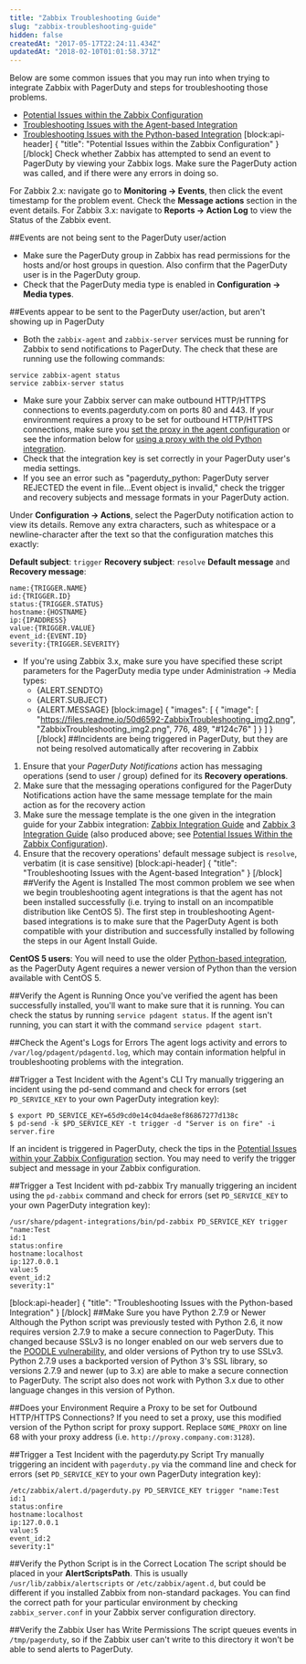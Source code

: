 ```yaml
---
title: "Zabbix Troubleshooting Guide"
slug: "zabbix-troubleshooting-guide"
hidden: false
createdAt: "2017-05-17T22:24:11.434Z"
updatedAt: "2018-02-10T01:01:58.371Z"
---
```

Below are some common issues that you may run into when trying to integrate Zabbix with PagerDuty and steps for troubleshooting those problems. 
- [Potential Issues within the Zabbix Configuration](#section-potential-issues-within-the-zabbix-configuration)
- [Troubleshooting Issues with the Agent-based Integration](#section-troubleshooting-issues-with-the-agent-based-integration)
- [Troubleshooting Issues with the Python-based Integration](#section-troubleshooting-issues-with-the-python-based-integration) 
[block:api-header]
{
  "title": "Potential Issues within the Zabbix Configuration"
}
[/block]
Check whether Zabbix has attempted to send an event to PagerDuty by viewing your Zabbix logs. Make sure the PagerDuty action was called, and if there were any errors in doing so.

For Zabbix 2.x: navigate go to **Monitoring → Events**, then click the event timestamp for the problem event. Check the **Message actions** section in the event details.
For Zabbix 3.x: navigate to **Reports → Action Log** to view the Status of the Zabbix event.

##Events are not being sent to the PagerDuty user/action
- Make sure the PagerDuty group in Zabbix has read permissions for the hosts and/or host groups in question. Also confirm that the PagerDuty user is in the PagerDuty group.
- Check that the PagerDuty media type is enabled in **Configuration → Media types**.

##Events appear to be sent to the PagerDuty user/action, but aren't showing up in PagerDuty
- Both the `zabbix-agent` and `zabbix-server` services must be running for Zabbix to send notifications to PagerDuty. The check that these are running use the following commands:

```
service zabbix-agent status
service zabbix-server status
```

- Make sure your Zabbix server can make outbound HTTP/HTTPS connections to events.pagerduty.com on ports 80 and 443. If your environment requires a proxy to be set for outbound HTTP/HTTPS connections, make sure you [set the proxy in the agent configuration](https://www.pagerduty.com/docs/guides/agent-install-guide/#Proxy) or see the information below for [using a proxy with the old Python integration](#section-troubleshooting-issues-with-the-python-based-integration).
- Check that the integration key is set correctly in your PagerDuty user's media settings.
- If you see an error such as "pagerduty_python: PagerDuty server REJECTED the event in file...Event object is invalid," check the trigger and recovery subjects and message formats in your PagerDuty action.

Under **Configuration → Actions**, select the PagerDuty notification action to view its details. Remove any extra characters, such as whitespace or a newline-character after the text so that the configuration matches this exactly:

**Default subject**: `trigger`
**Recovery subject**: `resolve`
**Default message** and **Recovery message**:

```
name:{TRIGGER.NAME}
id:{TRIGGER.ID}
status:{TRIGGER.STATUS}
hostname:{HOSTNAME}
ip:{IPADDRESS}
value:{TRIGGER.VALUE}
event_id:{EVENT.ID}
severity:{TRIGGER.SEVERITY}
```
- If you're using Zabbix 3.x, make sure you have specified these script parameters for the PagerDuty media type under Administration → Media types:
    - {ALERT.SENDTO}
    - {ALERT.SUBJECT}
    - {ALERT.MESSAGE}
[block:image]
{
  "images": [
    {
      "image": [
        "https://files.readme.io/50d6592-ZabbixTroubleshooting_img2.png",
        "ZabbixTroubleshooting_img2.png",
        776,
        489,
        "#124c76"
      ]
    }
  ]
}
[/block]
##Incidents are being triggered in PagerDuty, but they are not being resolved automatically after recovering in Zabbix

1. Ensure that your *PagerDuty Notifications* action has messaging operations (send to user / group) defined for its **Recovery operations**.
2. Make sure that the messaging operations configured for the PagerDuty Notifications action have the same message template for the main action as for the recovery action
3. Make sure the message template is the one given in the integration guide for your Zabbix integration: [Zabbix Integration Guide](https://www.pagerduty.com/docs/guides/zabbix-integration-guide/) and [Zabbix 3 Integration Guide](https://www.pagerduty.com/docs/guides/zabbix-3-integration-guide/) (also produced above; see [Potential Issues Within the Zabbix Configuration](#section-potential-issues-within-the-zabbix-configuration)).
4. Ensure that the recovery operations' default message subject is `resolve`, verbatim (it is case sensitive)
[block:api-header]
{
  "title": "Troubleshooting Issues with the Agent-based Integration"
}
[/block]
##Verify the Agent is Installed
The most common problem we see when we begin troubleshooting agent integrations is that the agent has not been installed successfully (i.e. trying to install on an incompatible distribution like CentOS 5). The first step in troubleshooting Agent-based integrations is to make sure that the PagerDuty Agent is both compatible with your distribution and successfully installed by following the steps in our Agent Install Guide.

**CentOS 5 users**: You will need to use the older [Python-based integration](https://www.pagerduty.com/docs/guides/zabbix-integration-guide-agentless/), as the PagerDuty Agent requires a newer version of Python than the version available with CentOS 5.

##Verify the Agent is Running
Once you've verified the agent has been successfully installed, you'll want to make sure that it is running. You can check the status by running `service pdagent status`. If the agent isn't running, you can start it with the command `service pdagent start`.

##Check the Agent's Logs for Errors
The agent logs activity and errors to `/var/log/pdagent/pdagentd.log`, which may contain information helpful in troubleshooting problems with the integration.

##Trigger a Test Incident with the Agent's CLI
Try manually triggering an incident using the pd-send command and check for errors (set `PD_SERVICE_KEY` to your own PagerDuty integration key):

```
$ export PD_SERVICE_KEY=65d9cd0e14c04dae8ef86867277d138c
$ pd-send -k $PD_SERVICE_KEY -t trigger -d "Server is on fire" -i server.fire
```

If an incident is triggered in PagerDuty, check the tips in the [Potential Issues within your Zabbix Configuration](#section-potential-issues-within-the-zabbix-configuration) section. You may need to verify the trigger subject and message in your Zabbix configuration.

##Trigger a Test Incident with pd-zabbix
Try manually triggering an incident using the `pd-zabbix` command and check for errors (set `PD_SERVICE_KEY` to your own PagerDuty integration key):

```
/usr/share/pdagent-integrations/bin/pd-zabbix PD_SERVICE_KEY trigger "name:Test
id:1
status:onfire
hostname:localhost
ip:127.0.0.1
value:5
event_id:2
severity:1"
```
[block:api-header]
{
  "title": "Troubleshooting Issues with the Python-based Integration"
}
[/block]
##Make Sure you have Python 2.7.9 or Newer
 Although the Python script was previously tested with Python 2.6, it now requires version 2.7.9 to make a secure connection to PagerDuty. This changed because SSLv3 is no longer enabled on our web servers due to the [POODLE vulnerability](https://en.wikipedia.org/wiki/POODLE), and older versions of Python try to use SSLv3. Python 2.7.9 uses a backported version of Python 3's SSL library, so versions 2.7.9 and newer (up to 3.x) are able to make a secure connection to PagerDuty. The script also does not work with Python 3.x due to other language changes in this version of Python.

##Does your Environment Require a Proxy to be set for Outbound HTTP/HTTPS Connections?
If you need to set a proxy, use this modified version of the Python script for proxy support. Replace `SOME_PROXY` on line 68 with your proxy address (i.e. `http://proxy.company.com:3128`).

##Trigger a Test Incident with the pagerduty.py Script
Try manually triggering an incident with `pagerduty.py` via the command line and check for errors (set `PD_SERVICE_KEY` to your own PagerDuty integration key):

```
/etc/zabbix/alert.d/pagerduty.py PD_SERVICE_KEY trigger "name:Test
id:1
status:onfire
hostname:localhost
ip:127.0.0.1
value:5
event_id:2
severity:1"
```

##Verify the Python Script is in the Correct Location
The script should be placed in your **AlertScriptsPath**. This is usually `/usr/lib/zabbix/alertscripts` or `/etc/zabbix/agent.d`, but could be different if you installed Zabbix from non-standard packages. You can find the correct path for your particular environment by checking `zabbix_server.conf` in your Zabbix server configuration directory.

##Verify the Zabbix User has Write Permissions
The script queues events in `/tmp/pagerduty`, so if the Zabbix user can't write to this directory it won't be able to send alerts to PagerDuty.